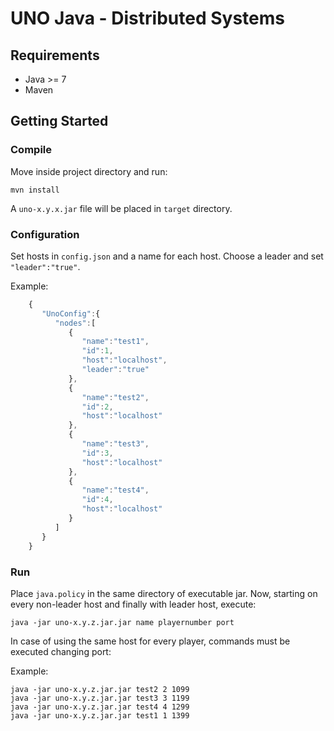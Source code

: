 UNO Java - Distributed Systems
==================


## Requirements

- Java >= 7
- Maven


## Getting Started

### Compile

Move inside project directory and run:
```
mvn install
```

A `uno-x.y.x.jar` file will be placed in `target` directory.

### Configuration

Set hosts in `config.json` and a name for each host.
Choose a leader and set `"leader":"true"`.

Example:
```js
    {
       "UnoConfig":{
          "nodes":[
             {
                "name":"test1",
                "id":1,
                "host":"localhost",
                "leader":"true"
             },
             {
                "name":"test2",
                "id":2,
                "host":"localhost"
             },
             {
                "name":"test3",
                "id":3,
                "host":"localhost"
             },
             {
                "name":"test4",
                "id":4,
                "host":"localhost"
             }
          ]
       }
    }
```

### Run

Place `java.policy` in the same directory of executable jar.
Now, starting on every non-leader host and finally with leader host, execute:

```shell
java -jar uno-x.y.z.jar.jar name playernumber port
```

In case of using the same host for every player, commands must be executed changing port:

Example:

```shell
java -jar uno-x.y.z.jar.jar test2 2 1099
java -jar uno-x.y.z.jar.jar test3 3 1199
java -jar uno-x.y.z.jar.jar test4 4 1299
java -jar uno-x.y.z.jar.jar test1 1 1399
```